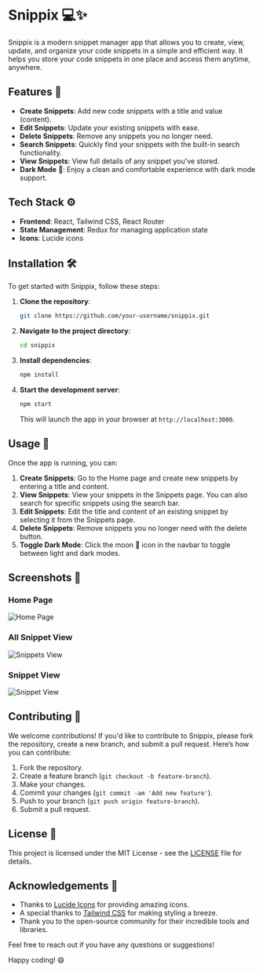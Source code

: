# Snippix 💻✨

Snippix is a modern snippet manager app that allows you to create, view, update, and organize your code snippets in a simple and efficient way. It helps you store your code snippets in one place and access them anytime, anywhere.

## Features 🚀

- **Create Snippets**: Add new code snippets with a title and value (content).
- **Edit Snippets**: Update your existing snippets with ease.
- **Delete Snippets**: Remove any snippets you no longer need.
- **Search Snippets**: Quickly find your snippets with the built-in search functionality.
- **View Snippets**: View full details of any snippet you've stored.
- **Dark Mode** 🌙: Enjoy a clean and comfortable experience with dark mode support.

## Tech Stack ⚙️

- **Frontend**: React, Tailwind CSS, React Router
- **State Management**: Redux for managing application state
- **Icons**: Lucide icons

## Installation 🛠️

To get started with Snippix, follow these steps:

1. **Clone the repository**:
   ```bash
   git clone https://github.com/your-username/snippix.git
   ```

2. **Navigate to the project directory**:
   ```bash
   cd snippix
   ```

3. **Install dependencies**:
   ```bash
   npm install
   ```

4. **Start the development server**:
   ```bash
   npm start
   ```
   This will launch the app in your browser at `http://localhost:3000`.

## Usage 📖

Once the app is running, you can:

1. **Create Snippets**: Go to the Home page and create new snippets by entering a title and content.
2. **View Snippets**: View your snippets in the Snippets page. You can also search for specific snippets using the search bar.
3. **Edit Snippets**: Edit the title and content of an existing snippet by selecting it from the Snippets page.
4. **Delete Snippets**: Remove snippets you no longer need with the delete button.
5. **Toggle Dark Mode**: Click the moon 🌙 icon in the navbar to toggle between light and dark modes.

## Screenshots 📸

### Home Page
![Home Page](assets/Home.png)

### All Snippet View
![Snippets View](assets/SnippetsPage.png)

### Snippet View
![Snippet View](assets/ViewSnippets.png)

## Contributing 🤝

We welcome contributions! If you'd like to contribute to Snippix, please fork the repository, create a new branch, and submit a pull request. Here’s how you can contribute:

1. Fork the repository.
2. Create a feature branch (`git checkout -b feature-branch`).
3. Make your changes.
4. Commit your changes (`git commit -am 'Add new feature'`).
5. Push to your branch (`git push origin feature-branch`).
6. Submit a pull request.

## License 📝

This project is licensed under the MIT License - see the [LICENSE](LICENSE) file for details.

## Acknowledgements 🙏

- Thanks to [Lucide Icons](https://lucide.dev/) for providing amazing icons.
- A special thanks to [Tailwind CSS](https://tailwindcss.com/) for making styling a breeze.
- Thank you to the open-source community for their incredible tools and libraries.

Feel free to reach out if you have any questions or suggestions!

Happy coding! 😄
